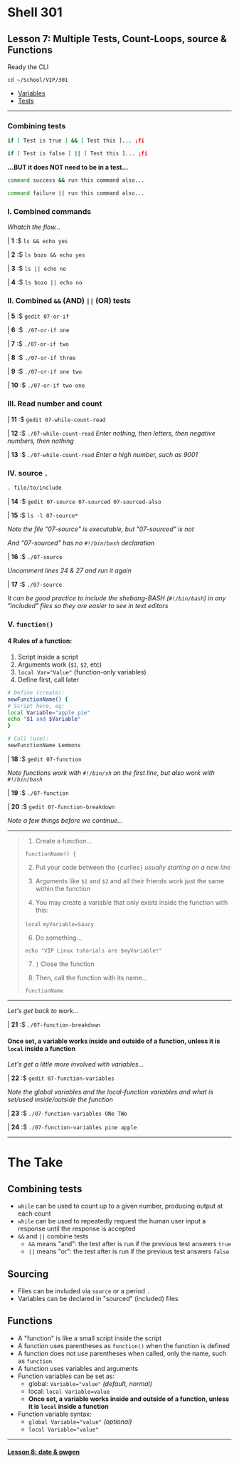 # Shell 301
## Lesson 7: Multiple Tests, Count-Loops, source & Functions

Ready the CLI

`cd ~/School/VIP/301`

- [Variables](https://github.com/inkVerb/vip/blob/master/Cheat-Sheets/Variables.md)
- [Tests](https://github.com/inkVerb/vip/blob/master/Cheat-Sheets/Tests.md)

___

### Combining tests

```sh
if [ Test is true ] && [ Test this ]... ;fi

if [ Test is false ] || [ Test this ]... ;fi
```

**...BUT it does NOT need to be in a test...**

```sh
command success && run this command also...

command failure || run this command also...
```

### I. Combined commands

*Whatch the flow...*

| **1** :$ `ls && echo yes`

| **2** :$ `ls bozo && echo yes`

| **3** :$ `ls || echo no`

| **4** :$ `ls bozo || echo no`

### II. Combined `&&` (AND) `||` (OR) tests

| **5** :$ `gedit 07-or-if`

| **6** :$ `./07-or-if one`

| **7** :$ `./07-or-if two`

| **8** :$ `./07-or-if three`

| **9** :$ `./07-or-if one two`

| **10** :$ `./07-or-if two one`

### III. Read number and count

| **11** :$ `gedit 07-while-count-read`

| **12** :$ `./07-while-count-read` *Enter nothing, then letters, then negative numbers, then nothing*

| **13** :$ `./07-while-count-read` *Enter a high number, such as 9001*

### IV. source `.`

```bash
. file/to/include
```

| **14** :$ `gedit 07-source 07-sourced 07-sourced-also`

| **15** :$ `ls -l 07-source*`

*Note the file "07-source" is executable, but "07-sourced" is not*

*And "07-sourced" has no `#!/bin/bash` declaration*

| **16** :$ `./07-source`

*Uncomment lines 24 & 27 and run it again*

| **17** :$ `./07-source`

*It can be good practice to include the shebang-BASH (`#!/bin/bash`) in any "included" files so they are easier to see in text editors*

### V. `function()`

#### 4 Rules of a function:
1. Script inside a script
2. Arguments work (`$1`, `$2`, etc)
3. `local Var="Value"` (function-only variables)
4. Define first, call later

```bash
# Define (create):
newFunctionName() {
# Script here, eg:
local Variable="apple pie"
echo "$1 and $Variable"
}

# Call (use):
newFunctionName Lemmons
```

| **18** :$ `gedit 07-function`

*Note functions work with `#!/bin/sh` on the first line, but also work with `#!/bin/bash`*

| **19** :$ `./07-function`

| **20** :$ `gedit 07-function-breakdown`

*Note a few things before we continue...*
___
> 1. Create a function...
>
> `functionName() {`
>
> 2. Put your code between the `{`curlies`}` *usually starting on a new line*
>
> 3. Arguments like `$1` and `$2` and all their friends work just the same within the function
>
> 4. You may create a variable that only exists inside the function with this:
>
> `local` `myVariable=Saucy`
>
> 6. Do something...
>
> `echo "VIP Linux tutorials are $myVariable!"`
>
> 7. `}` Close the function
>
> 8. Then, call the function with its name...
>
> `functionName`
___

*Let's get back to work...*

| **21** :$ `./07-function-breakdown`

#### Once set, a variable works inside and outside of a function, unless it is `local` inside a function

*Let's get a little more involved with variables...*

| **22** :$ `gedit 07-function-variables`

*Note the global variables and the local-function variables and what is set/used inside/outside the function*

| **23** :$ `./07-function-variables ONe TWo`

| **24** :$ `./07-function-variables pine apple`

___

# The Take

## Combining tests
- `while` can be used to count up to a given number, producing output at each count
- `while` can be used to repeatedly request the human user input a response until the response is accepted
- `&&` and `||` combine tests
  - `&&` means "and": the test after is run if the previous test answers `true`
  - `||` means "or": the test after is run if the previous test answers `false`

## Sourcing
- Files can be invluded via `source` or a period `.`
- Variables can be declared in "sourced" (included) files

## Functions
- A "function" is like a small script inside the script
- A function uses parentheses as `function()` when the function is defined
- A function does not use parentheses when called, only the name, such as `function`
- A function uses variables and arguments
- Function variables can be set as:
  - global: `Variable="value"` *(default, normal)*
  - local: `local Variable=value`
  - **Once set, a variable works inside and outside of a function, unless it is `local` inside a function**
- Function variable syntax:
  - `global Variable="value"` *(optional)*
  - `local Variable="value"`
___

#### [Lesson 8: date & pwgen](https://github.com/inkVerb/vip/blob/master/301-shell/Lesson-08.md)
